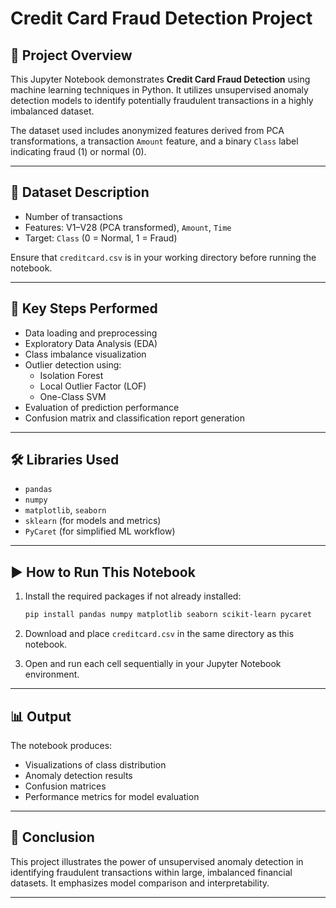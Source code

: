 # Credit Card Fraud Detection Project

## 📌 Project Overview

This Jupyter Notebook demonstrates **Credit Card Fraud Detection** using machine learning techniques in Python. It utilizes unsupervised anomaly detection models to identify potentially fraudulent transactions in a highly imbalanced dataset.

The dataset used includes anonymized features derived from PCA transformations, a transaction `Amount` feature, and a binary `Class` label indicating fraud (1) or normal (0).

---

## 📁 Dataset Description

- Number of transactions
- Features: V1–V28 (PCA transformed), `Amount`, `Time`
- Target: `Class` (0 = Normal, 1 = Fraud)

Ensure that `creditcard.csv` is in your working directory before running the notebook.

---

## 🧪 Key Steps Performed

- Data loading and preprocessing
- Exploratory Data Analysis (EDA)
- Class imbalance visualization
- Outlier detection using:
  - Isolation Forest
  - Local Outlier Factor (LOF)
  - One-Class SVM
- Evaluation of prediction performance
- Confusion matrix and classification report generation

---

## 🛠️ Libraries Used

- `pandas`
- `numpy`
- `matplotlib`, `seaborn`
- `sklearn` (for models and metrics)
- `PyCaret` (for simplified ML workflow)

---

## ▶️ How to Run This Notebook

1. Install the required packages if not already installed:
   ```bash
   pip install pandas numpy matplotlib seaborn scikit-learn pycaret
   ```

2. Download and place `creditcard.csv` in the same directory as this notebook.

3. Open and run each cell sequentially in your Jupyter Notebook environment.

---

## 📊 Output

The notebook produces:

- Visualizations of class distribution
- Anomaly detection results
- Confusion matrices
- Performance metrics for model evaluation

---

## 📌 Conclusion

This project illustrates the power of unsupervised anomaly detection in identifying fraudulent transactions within large, imbalanced financial datasets. It emphasizes model comparison and interpretability.

---

